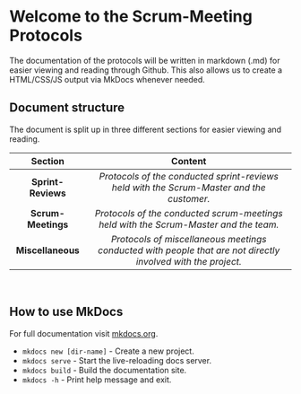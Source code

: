# Welcome to the Scrum-Meeting Protocols

The documentation of the protocols will be written in markdown (.md) for easier viewing and reading through Github. This also allows us to create a HTML/CSS/JS output via MkDocs whenever needed.

## Document structure

The document is split up in three different sections for easier viewing and reading.

|Section           |Content    |
|:----------------:|:---------:|
|**Sprint-Reviews**|_Protocols of the conducted sprint-reviews held with the Scrum-Master and the customer._|
|**Scrum-Meetings**|_Protocols of the conducted scrum-meetings held with the Scrum-Master and the team._|
|**Miscellaneous** |_Protocols of miscellaneous meetings conducted with people that are not directly involved with the project._|

<br/>

## How to use MkDocs

For full documentation visit [mkdocs.org](https://www.mkdocs.org).

* `mkdocs new [dir-name]` - Create a new project.
* `mkdocs serve` - Start the live-reloading docs server.
* `mkdocs build` - Build the documentation site.
* `mkdocs -h` - Print help message and exit.

